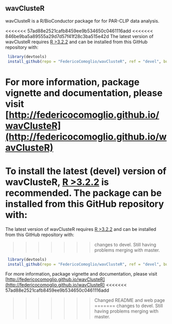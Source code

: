 wavClusteR
----

wavClusteR is a R/BioConductor package for for PAR-CLIP data analysis.

<<<<<<< 57ad88e2521cafb8459ee9b534650c0461116add
<<<<<<< 846be9ba5a89555a29d7d57f41f28c3ba515e42d
The latest version of wavClusteR requires [R >3.2.2](https://cran.r-project.org) and can be installed from this GitHub repository with:

```R
 library(devtools)
 install_github(repo = "FedericoComoglio/wavClusteR", ref = "devel", build_vignettes = TRUE)
```

For more information, package vignette and documentation, please visit [http://federicocomoglio.github.io/wavClusteR](http://federicocomoglio.github.io/wavClusteR)
=======
To install the latest (devel) version of wavClusteR, [R >3.2.2](https://cran.r-project.org) is recommended. The package can be installed from this GitHub repository with:
=======
The latest version of wavClusteR requires [R >3.2.2](https://cran.r-project.org) and can be installed from this GitHub repository with:
>>>>>>> changes to devel. Still having problems merging with master.

```R
 library(devtools)
 install_github(repo = "FedericoComoglio/wavClusteR", ref = "devel", build_vignettes = TRUE)
```

For more information, package vignette and documentation, please visit [http://federicocomoglio.github.io/wavClusteR](http://federicocomoglio.github.io/wavClusteR)
<<<<<<< 57ad88e2521cafb8459ee9b534650c0461116add
>>>>>>> Changed README and web page
=======
>>>>>>> changes to devel. Still having problems merging with master.

